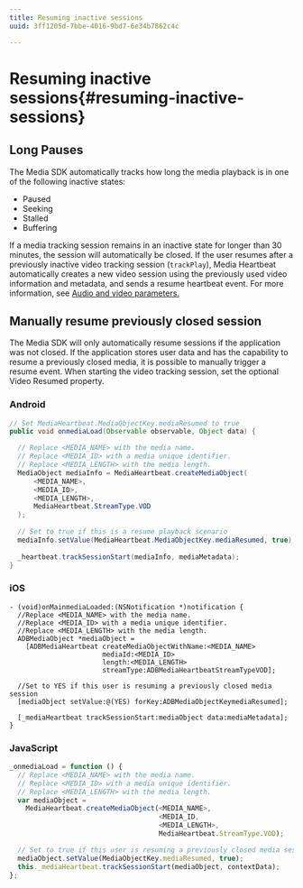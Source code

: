 ```yaml
---
title: Resuming inactive sessions
uuid: 3ff1205d-7bbe-4016-9bd7-6e34b7862c4c

---
```


# Resuming inactive sessions{#resuming-inactive-sessions}

## Long Pauses

The Media SDK automatically tracks how long the media playback is in one of the following inactive states:

* Paused
* Seeking
* Stalled
* Buffering

If a media tracking session remains in an inactive state for longer than 30 minutes, the session will automatically be closed. If the user resumes after a previously inactive video tracking session (`trackPlay`), Media Heartbeat automatically creates a new video session using the previously used video information and metadata, and sends a resume heartbeat event. For more information, see [Audio and video parameters.](/help/metrics-and-metadata/audio-video-parameters.md)

## Manually resume previously closed session 

The Media SDK will only automatically resume sessions if the application was not closed. If the application stores user data and has the capability to resume a previously closed media, it is possible to manually trigger a resume event. When starting the video tracking session, set the optional Video Resumed property.

### Android

```java
// Set MediaHeartbeat.MediaObjectKey.mediaResumed to true 
public void onmediaLoad(Observable observable, Object data) { 

  // Replace <MEDIA_NAME> with the media name. 
  // Replace <MEDIA_ID> with a media unique identifier. 
  // Replace <MEDIA_LENGTH> with the media length.  
  MediaObject mediaInfo = MediaHeartbeat.createMediaObject(  
      <MEDIA_NAME>,  
      <MEDIA_ID>,  
      <MEDIA_LENGTH>,  
      MediaHeartbeat.StreamType.VOD 
  ); 
   
  // Set to true if this is a resume playback scenario 
  mediaInfo.setValue(MediaHeartbeat.MediaObjectKey.mediaResumed, true);
   
  _heartbeat.trackSessionStart(mediaInfo, mediaMetadata); 
}
```

### iOS

```
- (void)onMainmediaLoaded:(NSNotification *)notification { 
  //Replace <MEDIA_NAME> with the media name. 
  //Replace <MEDIA_ID> with a media unique identifier. 
  //Replace <MEDIA_LENGTH> with the media length.     
  ADBMediaObject *mediaObject =  
    [ADBMediaHeartbeat createMediaObjectWithName:<MEDIA_NAME> 
                       mediaId:<MEDIA_ID> 
                       length:<MEDIA_LENGTH> 
                       streamType:ADBMediaHeartbeatStreamTypeVOD]; 

  //Set to YES if this user is resuming a previously closed media session 
  [mediaObject setValue:@(YES) forKey:ADBMediaObjectKeymediaResumed];

  [_mediaHeartbeat trackSessionStart:mediaObject data:mediaMetadata]; 
} 

```

### JavaScript

```js
_onmediaLoad = function () { 
  // Replace <MEDIA_NAME> with the media name. 
  // Replace <MEDIA_ID> with a media unique identifier. 
  // Replace <MEDIA_LENGTH> with the media length.  
  var mediaObject =  
    MediaHeartbeat.createMediaObject(<MEDIA_NAME>,  
                                     <MEDIA_ID,  
                                     <MEDIA_LENGTH>,  
                                     MediaHeartbeat.StreamType.VOD);

  // Set to true if this user is resuming a previously closed media session 
  mediaObject.setValue(MediaObjectKey.mediaResumed, true); 
  this._mediaHeartbeat.trackSessionStart(mediaObject, contextData); 
};
```

